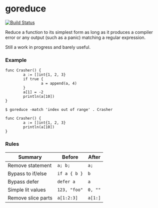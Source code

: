 # goreduce

[![Build Status](https://travis-ci.org/mvdan/goreduce.svg?branch=master)](https://travis-ci.org/mvdan/goreduce)

Reduce a function to its simplest form as long as it produces a compiler
error or any output (such as a panic) matching a regular expression.

Still a work in progress and barely useful.

### Example

```
func Crasher() {
        a := []int{1, 2, 3}
        if true {
                a = append(a, 4)
        }
        a[1] = -2
        println(a[10])
}
```

	$ goreduce -match 'index out of range' . Crasher

```
func Crasher() {
        a := []int{1, 2, 3}
        println(a[10])
}
```

### Rules

| Summary            | Before       | After   |
| ------------------ | ------------ | ------- |
| Remove statement   | `a; b;`      | `a;`    |
| Bypass to if/else  | `if a { b }` | `b`     |
| Bypass defer       | `defer a`    | `a`     |
| Simple lit values  | `123, "foo"` | `0, ""` |
| Remove slice parts | `a[1:2:3]`   | `a[1:]` |
